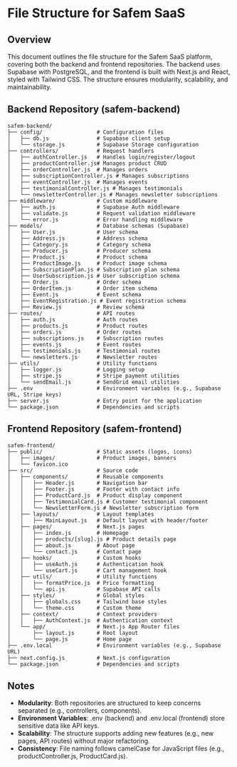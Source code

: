 # File Structure for Safem SaaS

## Overview

This document outlines the file structure for the Safem SaaS platform, covering both the backend and frontend repositories. The backend uses Supabase with PostgreSQL, and the frontend is built with Next.js and React, styled with Tailwind CSS. The structure ensures modularity, scalability, and maintainability.

## Backend Repository (safem-backend)

```
safem-backend/
├── config/                 # Configuration files
│   ├── db.js               # Supabase client setup
│   └── storage.js          # Supabase Storage configuration
├── controllers/            # Request handlers
│   ├── authController.js   # Handles login/register/logout
│   ├── productController.js# Manages product CRUD
│   ├── orderController.js  # Manages orders
│   ├── subscriptionController.js # Manages subscriptions
│   ├── eventController.js  # Manages events
│   ├── testimonialController.js # Manages testimonials
│   └── newsletterController.js # Manages newsletter subscriptions
├── middleware/             # Custom middleware
│   ├── auth.js             # Supabase Auth middleware
│   ├── validate.js         # Request validation middleware
│   └── error.js            # Error handling middleware
├── models/                 # Database schemas (Supabase)
│   ├── User.js             # User schema
│   ├── Address.js          # Address schema
│   ├── Category.js         # Category schema
│   ├── Producer.js         # Producer schema
│   ├── Product.js          # Product schema
│   ├── ProductImage.js     # Product image schema
│   ├── SubscriptionPlan.js # Subscription plan schema
│   ├── UserSubscription.js # User subscription schema
│   ├── Order.js            # Order schema
│   ├── OrderItem.js        # Order item schema
│   ├── Event.js            # Event schema
│   ├── EventRegistration.js # Event registration schema
│   ├── Review.js           # Review schema
├── routes/                 # API routes
│   ├── auth.js             # Auth routes
│   ├── products.js         # Product routes
│   ├── orders.js           # Order routes
│   ├── subscriptions.js    # Subscription routes
│   ├── events.js           # Event routes
│   ├── testimonials.js     # Testimonial routes
│   └── newsletters.js      # Newsletter routes
├── utils/                  # Utility functions
│   ├── logger.js           # Logging setup
│   ├── stripe.js           # Stripe payment utilities
│   └── sendEmail.js        # SendGrid email utilities
├── .env                    # Environment variables (e.g., Supabase URL, Stripe keys)
├── server.js               # Entry point for the application
└── package.json            # Dependencies and scripts
```

## Frontend Repository (safem-frontend)

```
safem-frontend/
├── public/                 # Static assets (logos, icons)
│   ├── images/             # Product images, banners
│   └── favicon.ico
├── src/                    # Source code
│   ├── components/         # Reusable components
│   │   ├── Header.js       # Navigation bar
│   │   ├── Footer.js       # Footer with contact info
│   │   ├── ProductCard.js  # Product display component
│   │   ├── TestimonialCard.js # Customer testimonial component
│   │   └── NewsletterForm.js # Newsletter subscription form
│   ├── layouts/            # Layout templates
│   │   ├── MainLayout.js   # Default layout with header/footer
│   ├── pages/              # Next.js pages
│   │   ├── index.js        # Homepage
│   │   ├── products/[slug].js # Product details page
│   │   ├── about.js        # About page
│   │   └── contact.js      # Contact page
│   ├── hooks/              # Custom hooks
│   │   ├── useAuth.js      # Authentication hook
│   │   └── useCart.js      # Cart management hook
│   ├── utils/              # Utility functions
│   │   ├── formatPrice.js  # Price formatting
│   │   └── api.js          # Supabase API calls
│   ├── styles/             # Global styles
│   │   ├── globals.css     # Tailwind base styles
│   │   └── theme.css       # Custom theme
│   ├── context/            # Context providers
│   │   ├── AuthContext.js  # Authentication context
│   └── app/                # Next.js App Router files
│       ├── layout.js       # Root layout
│       └── page.js         # Home page
├── .env.local              # Environment variables (e.g., Supabase URL)
├── next.config.js          # Next.js configuration
└── package.json            # Dependencies and scripts
```

## Notes

- **Modularity**: Both repositories are structured to keep concerns separated (e.g., controllers, components).
- **Environment Variables**: .env (backend) and .env.local (frontend) store sensitive data like API keys.
- **Scalability**: The structure supports adding new features (e.g., new pages, API routes) without major refactoring.
- **Consistency**: File naming follows camelCase for JavaScript files (e.g., productController.js, ProductCard.js).
